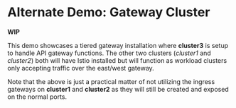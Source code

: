 # Alternate Demo: Gateway Cluster

**WIP**

This demo showcases a tiered gateway installation where **cluster3** is setup to handle API gateway functions.  The other two clusters (*cluster1* and *cluster2*) both will have Istio installed but will function as workload clusters only accepting traffic over the east/west gateway.

Note that the above is just a practical matter of not utilizing the ingress gateways on **cluster1** and **cluster2** as they will still be created and exposed on the normal ports.